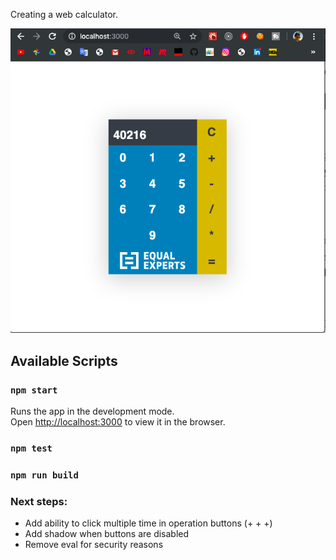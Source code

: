 Creating a web calculator.

![Alt text](/calculator.png?raw=true)

## Available Scripts

### `npm start`

Runs the app in the development mode.<br>
Open [http://localhost:3000](http://localhost:3000) to view it in the browser.

### `npm test`

### `npm run build`

### Next steps:

- Add ability to click multiple time in operation buttons (+ + +)
- Add shadow when buttons are disabled
- Remove eval for security reasons
